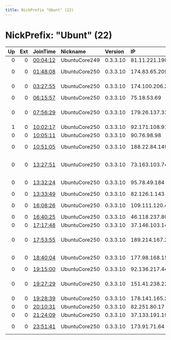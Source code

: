 ```yaml
---
title: NickPrefix "Ubunt" (22)
---
```


# NickPrefix: "Ubunt" (22)

|   Up |   Ext | JoinTime                                                                                            | Nickname      | Version   | IP              | AS                                       | CC   |   ORp |   Dirp | OS    | Contact   |   eFamMembers |
|-----:|------:|:----------------------------------------------------------------------------------------------------|:--------------|:----------|:----------------|:-----------------------------------------|:-----|------:|-------:|:------|:----------|--------------:|
|    0 |     0 | [00:04:12](https://metrics.torproject.org/rs.html#details/AA53F93BBF9BE2932E019E383CDEC1F27BC7F87C) | UbuntuCore249 | 0.3.3.10  | 81.11.221.190   | Proximus NV                              | be   | 43465 |      0 | Linux | None      |             1 |
|    0 |     0 | [01:48:08](https://metrics.torproject.org/rs.html#details/693B01E92A28C83B7721C18926CBDE8517C2A229) | UbuntuCore250 | 0.3.3.10  | 174.83.65.209   | Charter Communications                   | us   | 46151 |      0 | Linux | None      |             1 |
|    0 |     0 | [03:27:55](https://metrics.torproject.org/rs.html#details/A414A761C689D7C8FF991BF6087827762D815E4F) | UbuntuCore250 | 0.3.3.10  | 174.100.206.203 | Time Warner Cable Internet LLC           | us   | 42253 |      0 | Linux | None      |             1 |
|    0 |     0 | [06:15:57](https://metrics.torproject.org/rs.html#details/1AA41BC8D1D77CF81C37CB5D6DBDA2048A442904) | UbuntuCore250 | 0.3.3.10  | 75.18.53.69     | AT&amp;T Services, Inc.                  | us   | 36753 |      0 | Linux | None      |             1 |
|    0 |     0 | [07:56:29](https://metrics.torproject.org/rs.html#details/35E921C5CBABBA632686F52B893E1FACFD76A4CE) | UbuntuCore250 | 0.3.3.10  | 179.26.137.33   | Administracion Nacional de Telecomunicac | uy   | 46005 |      0 | Linux | None      |             1 |
|    1 |     0 | [10:02:17](https://metrics.torproject.org/rs.html#details/2051F1C0E8CC8B8A20430C8F69C1AD4151888BFB) | UbuntuCore250 | 0.3.3.10  | 92.171.108.91   | Orange                                   | fr   | 43954 |      0 | Linux | None      |             1 |
|    0 |     0 | [10:05:11](https://metrics.torproject.org/rs.html#details/5C10C7ABDB1D89EE7F8F317AED75F895E31E529C) | UbuntuCore250 | 0.3.3.10  | 90.76.98.98     | Orange                                   | fr   | 33569 |      0 | Linux | None      |             1 |
|    0 |     0 | [10:51:05](https://metrics.torproject.org/rs.html#details/0CAFF5633F611F83A2E2D1BCB30C3649EA314B9C) | UbuntuCore250 | 0.3.3.10  | 188.22.84.149   | A1 Telekom Austria AG                    | at   | 32835 |      0 | Linux | None      |             1 |
|    0 |     0 | [13:27:51](https://metrics.torproject.org/rs.html#details/21E7D7191B82CF55FE8B6D2D08AEBF776CF9175C) | UbuntuCore250 | 0.3.3.10  | 73.163.103.74   | Comcast Cable Communications, LLC        | us   | 35261 |      0 | Linux | None      |             1 |
|    0 |     0 | [13:32:24](https://metrics.torproject.org/rs.html#details/3B2C40267E265AC14E6A5C32DE67752BF27A0D8F) | UbuntuCore250 | 0.3.3.10  | 95.78.49.184    | JSC ER-Telecom Holding                   | ru   | 46223 |      0 | Linux | None      |             1 |
|    0 |     0 | [13:33:49](https://metrics.torproject.org/rs.html#details/B653F10DBDA4AB7D73FF78191602C7CEB2A34C56) | UbuntuCore250 | 0.3.3.10  | 82.126.1.143    | Orange                                   | fr   | 35495 |      0 | Linux | None      |             1 |
|    0 |     0 | [16:08:26](https://metrics.torproject.org/rs.html#details/9100D9BA775AAD03FFFB8A5CD78031A0DA7A8AE9) | UbuntuCore250 | 0.3.3.10  | 109.111.120.40  | Andorra Telecom Sau                      | ad   | 45709 |      0 | Linux | None      |             1 |
|    0 |     0 | [16:40:25](https://metrics.torproject.org/rs.html#details/3EEF7D2B0D4EB69FBB58E279724F964367C58A6A) | UbuntuCore250 | 0.3.3.10  | 46.118.237.80   | Kyivstar PJSC                            | ua   | 38395 |      0 | Linux | None      |             1 |
|    0 |     0 | [17:17:48](https://metrics.torproject.org/rs.html#details/11A85859C560A34A7D91FD70ED5B85119276D21A) | UbuntuCore250 | 0.3.3.10  | 37.146.103.142  | VimpelCom                                | ru   | 40345 |      0 | Linux | None      |             1 |
|    0 |     0 | [17:53:55](https://metrics.torproject.org/rs.html#details/980F055937314BBBD3C4FCFB783C4A8E6137004F) | UbuntuCore250 | 0.3.3.10  | 189.214.167.247 | Cablemas Telecomunicaciones SA de CV     | mx   | 36035 |      0 | Linux | None      |             1 |
|    0 |     0 | [18:40:04](https://metrics.torproject.org/rs.html#details/6FFB0A95431BE929A9C0E8812FEDFE8509DD997B) | UbuntuCore250 | 0.3.3.10  | 177.98.168.152  | TELEFu00D4NICA BRASIL S.A                | br   | 45995 |      0 | Linux | None      |             1 |
|    0 |     0 | [19:15:00](https://metrics.torproject.org/rs.html#details/BCA1C9793E17528320DD607BB312347F009DDDCD) | UbuntuCore250 | 0.3.3.10  | 92.136.217.44   | Orange                                   | fr   | 33739 |      0 | Linux | None      |             1 |
|    0 |     0 | [19:27:29](https://metrics.torproject.org/rs.html#details/73D4047EF2D2C5F47162865B9E11E7CA7A32F51F) | UbuntuCore250 | 0.3.3.10  | 151.41.238.225  | Wind Telecomunicazioni SpA               | it   | 36165 |      0 | Linux | None      |             1 |
|    0 |     0 | [19:28:39](https://metrics.torproject.org/rs.html#details/5E11C38D259B1CF1952B862195F95ACA3360227A) | UbuntuCore250 | 0.3.3.10  | 178.141.165.222 | MTS PJSC                                 | ru   | 39041 |      0 | Linux | None      |             1 |
|    0 |     0 | [20:10:31](https://metrics.torproject.org/rs.html#details/4678CAE89500ACAE24A1B2C647DFB83EDB79D684) | UbuntuCore250 | 0.3.3.10  | 82.251.80.17    | Free SAS                                 | fr   | 42721 |      0 | Linux | None      |             1 |
|    0 |     0 | [21:24:09](https://metrics.torproject.org/rs.html#details/7B6DC282C434B328B353DC8733F88F0A6CEC945C) | UbuntuCore250 | 0.3.3.10  | 37.133.191.194  | Orange Espagne SA                        | es   | 37945 |      0 | Linux | None      |             1 |
|    0 |     0 | [23:51:41](https://metrics.torproject.org/rs.html#details/653BA5EBCA16DD7ED511F140B3CD7B315B89911E) | UbuntuCore250 | 0.3.3.10  | 173.91.71.64    | Time Warner Cable Internet LLC           | us   | 39570 |      0 | Linux | None      |             1 |
